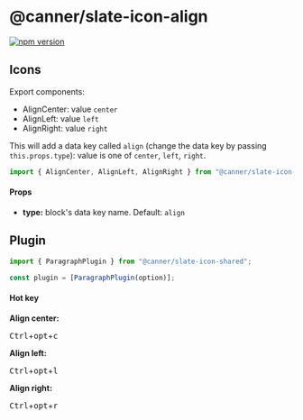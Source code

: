 # @canner/slate-icon-align

[![npm version](https://badge.fury.io/js/%40canner%2Fslate-icon-align.svg)](https://badge.fury.io/js/%40canner%2Fslate-icon-align)

## Icons

Export components:

* AlignCenter: value `center`
* AlignLeft: value `left`
* AlignRight: value `right`

This will add a data key called `align` (change the data key by passing `this.props.type`): value is one of `center`, `left`, `right`.

```js
import { AlignCenter, AlignLeft, AlignRight } from "@canner/slate-icon-align";
```

#### Props

* **type:** block's data key name. Default: `align`

## Plugin

```js
import { ParagraphPlugin } from "@canner/slate-icon-shared";

const plugin = [ParagraphPlugin(option)];
```

#### Hot key

**Align center:**

<kbd>Ctrl</kbd>+<kbd>opt</kbd>+<kbd>c</kbd>

**Align left:**

<kbd>Ctrl</kbd>+<kbd>opt</kbd>+<kbd>l</kbd>

**Align right:**

<kbd>Ctrl</kbd>+<kbd>opt</kbd>+<kbd>r</kbd>
